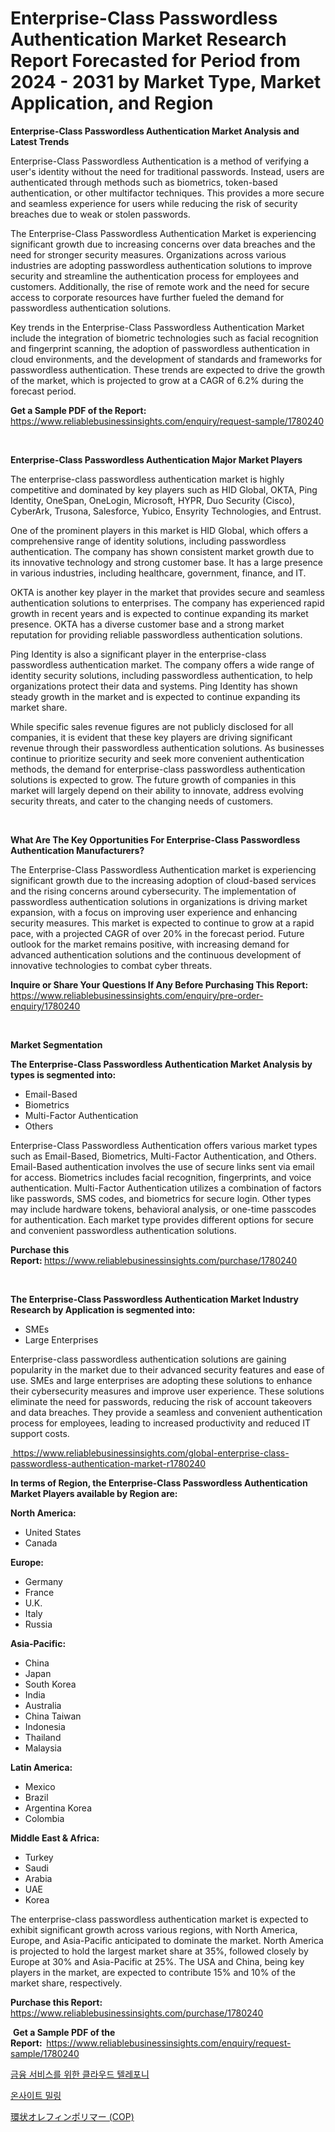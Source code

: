 <p><h1>Enterprise-Class Passwordless Authentication Market Research Report Forecasted for Period from 2024 -  2031 by Market Type, Market Application, and Region</h1></p><p><strong>Enterprise-Class Passwordless Authentication Market Analysis and Latest Trends</strong></p>
<p><p>Enterprise-Class Passwordless Authentication is a method of verifying a user's identity without the need for traditional passwords. Instead, users are authenticated through methods such as biometrics, token-based authentication, or other multifactor techniques. This provides a more secure and seamless experience for users while reducing the risk of security breaches due to weak or stolen passwords.</p><p>The Enterprise-Class Passwordless Authentication Market is experiencing significant growth due to increasing concerns over data breaches and the need for stronger security measures. Organizations across various industries are adopting passwordless authentication solutions to improve security and streamline the authentication process for employees and customers. Additionally, the rise of remote work and the need for secure access to corporate resources have further fueled the demand for passwordless authentication solutions.</p><p>Key trends in the Enterprise-Class Passwordless Authentication Market include the integration of biometric technologies such as facial recognition and fingerprint scanning, the adoption of passwordless authentication in cloud environments, and the development of standards and frameworks for passwordless authentication. These trends are expected to drive the growth of the market, which is projected to grow at a CAGR of 6.2% during the forecast period.</p></p>
<p><strong>Get a Sample PDF of the Report:&nbsp;</strong> <a href="https://www.reliablebusinessinsights.com/enquiry/request-sample/1780240">https://www.reliablebusinessinsights.com/enquiry/request-sample/1780240</a></p>
<p>&nbsp;</p>
<p><strong>Enterprise-Class Passwordless Authentication Major Market Players</strong></p>
<p><p>The enterprise-class passwordless authentication market is highly competitive and dominated by key players such as HID Global, OKTA, Ping Identity, OneSpan, OneLogin, Microsoft, HYPR, Duo Security (Cisco), CyberArk, Trusona, Salesforce, Yubico, Ensyrity Technologies, and Entrust. </p><p>One of the prominent players in this market is HID Global, which offers a comprehensive range of identity solutions, including passwordless authentication. The company has shown consistent market growth due to its innovative technology and strong customer base. It has a large presence in various industries, including healthcare, government, finance, and IT.</p><p>OKTA is another key player in the market that provides secure and seamless authentication solutions to enterprises. The company has experienced rapid growth in recent years and is expected to continue expanding its market presence. OKTA has a diverse customer base and a strong market reputation for providing reliable passwordless authentication solutions.</p><p>Ping Identity is also a significant player in the enterprise-class passwordless authentication market. The company offers a wide range of identity security solutions, including passwordless authentication, to help organizations protect their data and systems. Ping Identity has shown steady growth in the market and is expected to continue expanding its market share.</p><p>While specific sales revenue figures are not publicly disclosed for all companies, it is evident that these key players are driving significant revenue through their passwordless authentication solutions. As businesses continue to prioritize security and seek more convenient authentication methods, the demand for enterprise-class passwordless authentication solutions is expected to grow. The future growth of companies in this market will largely depend on their ability to innovate, address evolving security threats, and cater to the changing needs of customers.</p></p>
<p>&nbsp;</p>
<p><strong>What Are The Key Opportunities For Enterprise-Class Passwordless Authentication Manufacturers?</strong></p>
<p><p>The Enterprise-Class Passwordless Authentication market is experiencing significant growth due to the increasing adoption of cloud-based services and the rising concerns around cybersecurity. The implementation of passwordless authentication solutions in organizations is driving market expansion, with a focus on improving user experience and enhancing security measures. This market is expected to continue to grow at a rapid pace, with a projected CAGR of over 20% in the forecast period. Future outlook for the market remains positive, with increasing demand for advanced authentication solutions and the continuous development of innovative technologies to combat cyber threats.</p></p>
<p><strong>Inquire or Share Your Questions If Any Before Purchasing This Report:</strong> <a href="https://www.reliablebusinessinsights.com/enquiry/pre-order-enquiry/1780240">https://www.reliablebusinessinsights.com/enquiry/pre-order-enquiry/1780240</a></p>
<p>&nbsp;</p>
<p><strong>Market Segmentation</strong></p>
<p><strong>The Enterprise-Class Passwordless Authentication Market Analysis by types is segmented into:</strong></p>
<p><ul><li>Email-Based</li><li>Biometrics</li><li>Multi-Factor Authentication</li><li>Others</li></ul></p>
<p><p>Enterprise-Class Passwordless Authentication offers various market types such as Email-Based, Biometrics, Multi-Factor Authentication, and Others. Email-Based authentication involves the use of secure links sent via email for access. Biometrics includes facial recognition, fingerprints, and voice authentication. Multi-Factor Authentication utilizes a combination of factors like passwords, SMS codes, and biometrics for secure login. Other types may include hardware tokens, behavioral analysis, or one-time passcodes for authentication. Each market type provides different options for secure and convenient passwordless authentication solutions.</p></p>
<p><strong>Purchase this Report:&nbsp;</strong><a href="https://www.reliablebusinessinsights.com/purchase/1780240">https://www.reliablebusinessinsights.com/purchase/1780240</a></p>
<p>&nbsp;</p>
<p><strong>The Enterprise-Class Passwordless Authentication Market Industry Research by Application is segmented into:</strong></p>
<p><ul><li>SMEs</li><li>Large Enterprises</li></ul></p>
<p><p>Enterprise-class passwordless authentication solutions are gaining popularity in the market due to their advanced security features and ease of use. SMEs and large enterprises are adopting these solutions to enhance their cybersecurity measures and improve user experience. These solutions eliminate the need for passwords, reducing the risk of account takeovers and data breaches. They provide a seamless and convenient authentication process for employees, leading to increased productivity and reduced IT support costs.</p></p>
<p><a href="https://www.reliablebusinessinsights.com/global-enterprise-class-passwordless-authentication-market-r1780240">&nbsp;https://www.reliablebusinessinsights.com/global-enterprise-class-passwordless-authentication-market-r1780240</a></p>
<p><strong>In terms of Region, the Enterprise-Class Passwordless Authentication Market Players available by Region are:</strong></p>
<p>
    <p> <strong> North America: </strong>
        <ul>
            <li>United States</li>
            <li>Canada</li>
        </ul>
        </p> 
    <p> <strong> Europe: </strong>
        <ul>
            <li>Germany</li>
            <li>France</li>
            <li>U.K.</li>
            <li>Italy</li>
            <li>Russia</li>
        </ul>
        </p> 
    <p> <strong> Asia-Pacific: </strong>
        <ul>
            <li>China</li>
            <li>Japan</li>
            <li>South Korea</li>
            <li>India</li>
            <li>Australia</li>
            <li>China Taiwan</li>
            <li>Indonesia</li>
            <li>Thailand</li>
            <li>Malaysia</li>
        </ul>
        </p> 
    <p> <strong> Latin America: </strong>
        <ul>
            <li>Mexico</li>
            <li>Brazil</li>
            <li>Argentina Korea</li>
            <li>Colombia</li>
        </ul>
        </p> 
    <p> <strong> Middle East & Africa: </strong>
        <ul>
            <li>Turkey</li>
            <li>Saudi</li>
            <li>Arabia</li>
            <li>UAE</li>
            <li>Korea</li>
        </ul>
    </p>
    </p>
<p><p>The enterprise-class passwordless authentication market is expected to exhibit significant growth across various regions, with North America, Europe, and Asia-Pacific anticipated to dominate the market. North America is projected to hold the largest market share at 35%, followed closely by Europe at 30% and Asia-Pacific at 25%. The USA and China, being key players in the market, are expected to contribute 15% and 10% of the market share, respectively.</p></p>
<p><strong>Purchase this Report: </strong><a href="https://www.reliablebusinessinsights.com/purchase/1780240">https://www.reliablebusinessinsights.com/purchase/1780240</a></p>
<p>&nbsp;<strong>Get a Sample PDF of the Report:&nbsp;&nbsp;</strong><a href="https://www.reliablebusinessinsights.com/enquiry/request-sample/1780240">https://www.reliablebusinessinsights.com/enquiry/request-sample/1780240</a></p>
<p><strong></strong></p>
<p><p><a href="https://medium.com/@jodyomenick905/%EA%B8%88%EC%9C%B5-%EC%84%9C%EB%B9%84%EC%8A%A4%EB%A5%BC-%EC%9C%84%ED%95%9C-%ED%81%B4%EB%9D%BC%EC%9A%B0%EB%93%9C-%ED%85%94%EB%A0%88%ED%8F%AC%EB%8B%88-%EC%8B%9C%EC%9E%A5%EC%9D%80-%EC%8B%9C%EC%9E%A5-%EC%A0%90%EC%9C%A0%EC%9C%A8-%EC%8B%9C%EC%9E%A5-%ED%8A%B8%EB%A0%8C%EB%93%9C-%EB%B0%8F-%EC%8B%9C%EC%9E%A5-%EC%84%B1%EC%9E%A5%EC%97%90-%EB%8C%80%ED%95%9C-%EC%A0%95%EB%B3%B4%EB%A5%BC-%EC%A0%9C%EA%B3%B5%ED%95%A9%EB%8B%88%EB%8B%A4-5b0e977c0876">금융 서비스를 위한 클라우드 텔레포니</a></p><p><a href="https://medium.com/@bartlakin95/%ED%98%84%EC%9E%A5-%EC%A0%9C%EB%B6%84-%EC%8B%9C%EC%9E%A5-2031%EB%85%84%EA%B9%8C%EC%A7%80%EC%9D%98-%EB%8F%99%ED%96%A5-%EC%98%88%EC%B8%A1-%EB%B0%8F-%EA%B2%BD%EC%9F%81-%EB%B6%84%EC%84%9D-70623cacaeba">온사이트 밀링</a></p><p><a href="https://medium.com/@harmonybogan1944/%E3%82%B5%E3%82%A4%E3%82%AF%E3%83%AA%E3%83%83%E3%82%AF%E3%82%AA%E3%83%AC%E3%83%95%E3%82%A3%E3%83%B3%E3%83%9D%E3%83%AA%E3%83%9E%E3%83%BC-cop-%E3%81%AE%E5%B8%82%E5%A0%B4%E3%83%88%E3%83%AC%E3%83%B3%E3%83%89%E3%81%A8%E5%B8%82%E5%A0%B4%E5%88%86%E6%9E%90%E3%81%AF-2024%E5%B9%B4%E3%81%8B%E3%82%892031%E5%B9%B4%E3%81%BE%E3%81%A7%E3%81%AE%E4%BA%88%E6%B8%AC%E3%81%95%E3%82%8C%E3%81%A6%E3%81%84%E3%81%BE%E3%81%99-8cb7f0ff3639">環状オレフィンポリマー (COP)</a></p></p>